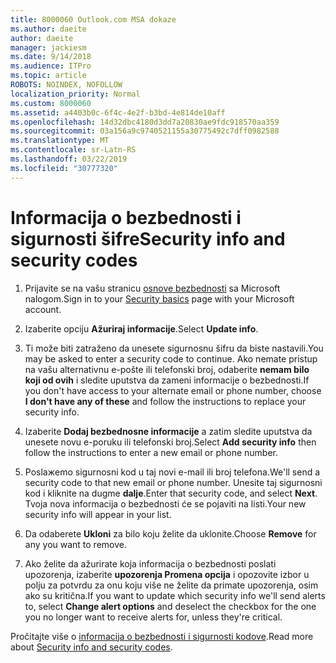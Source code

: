 ```yaml
---
title: 8000060 Outlook.com MSA dokaze
ms.author: daeite
author: daeite
manager: jackiesm
ms.date: 9/14/2018
ms.audience: ITPro
ms.topic: article
ROBOTS: NOINDEX, NOFOLLOW
localization_priority: Normal
ms.custom: 8000060
ms.assetid: a4403b0c-6f4c-4e2f-b3bd-4e814de10aff
ms.openlocfilehash: 14d32dbc4180d3dd7a20830ae9fdc918570aa359
ms.sourcegitcommit: 03a156a9c9740521155a30775492c7dff0982588
ms.translationtype: MT
ms.contentlocale: sr-Latn-RS
ms.lasthandoff: 03/22/2019
ms.locfileid: "30777320"
---
```

# <a name="security-info-and-security-codes"></a><span data-ttu-id="a09f5-102">Informacija o bezbednosti i sigurnosti šifre</span><span class="sxs-lookup"><span data-stu-id="a09f5-102">Security info and security codes</span></span>

1. <span data-ttu-id="a09f5-103">Prijavite se na vašu stranicu [osnove bezbednosti](https://account.microsoft.com/security) sa Microsoft nalogom.</span><span class="sxs-lookup"><span data-stu-id="a09f5-103">Sign in to your [Security basics](https://account.microsoft.com/security) page with your Microsoft account.</span></span> 
    
2. <span data-ttu-id="a09f5-104">Izaberite opciju **Ažuriraj informacije**.</span><span class="sxs-lookup"><span data-stu-id="a09f5-104">Select **Update info**.</span></span> 
    
3. <span data-ttu-id="a09f5-105">Ti može biti zatraženo da unesete sigurnosnu šifru da biste nastavili.</span><span class="sxs-lookup"><span data-stu-id="a09f5-105">You may be asked to enter a security code to continue.</span></span> <span data-ttu-id="a09f5-106">Ako nemate pristup na vašu alternativnu e-pošte ili telefonski broj, odaberite **nemam bilo koji od ovih** i sledite uputstva da zameni informacije o bezbednosti.</span><span class="sxs-lookup"><span data-stu-id="a09f5-106">If you don't have access to your alternate email or phone number, choose **I don't have any of these** and follow the instructions to replace your security info.</span></span> 
    
4. <span data-ttu-id="a09f5-107">Izaberite **Dodaj bezbednosne informacije** a zatim sledite uputstva da unesete novu e-poruku ili telefonski broj.</span><span class="sxs-lookup"><span data-stu-id="a09f5-107">Select **Add security info** then follow the instructions to enter a new email or phone number.</span></span> 
    
5. <span data-ttu-id="a09f5-108">Poslaжemo sigurnosni kod u taj novi e-mail ili broj telefona.</span><span class="sxs-lookup"><span data-stu-id="a09f5-108">We'll send a security code to that new email or phone number.</span></span> <span data-ttu-id="a09f5-109">Unesite taj sigurnosni kod i kliknite na dugme **dalje**.</span><span class="sxs-lookup"><span data-stu-id="a09f5-109">Enter that security code, and select **Next**.</span></span> <span data-ttu-id="a09f5-110">Tvoja nova informacija o bezbednosti će se pojaviti na listi.</span><span class="sxs-lookup"><span data-stu-id="a09f5-110">Your new security info will appear in your list.</span></span> 
    
6. <span data-ttu-id="a09f5-111">Da odaberete **Ukloni** za bilo koju želite da uklonite.</span><span class="sxs-lookup"><span data-stu-id="a09f5-111">Choose **Remove** for any you want to remove.</span></span> 
    
7. <span data-ttu-id="a09f5-112">Ako želite da ažurirate koja informacija o bezbednosti poslati upozorenja, izaberite **upozorenja Promena opcija** i opozovite izbor u polju za potvrdu za onu koju više ne želite da primate upozorenja, osim ako su kritična.</span><span class="sxs-lookup"><span data-stu-id="a09f5-112">If you want to update which security info we'll send alerts to, select **Change alert options** and deselect the checkbox for the one you no longer want to receive alerts for, unless they're critical.</span></span> 
    
<span data-ttu-id="a09f5-113">Pročitajte više o [informacija o bezbednosti i sigurnosti kodove](https://support.microsoft.com/help/12428/).</span><span class="sxs-lookup"><span data-stu-id="a09f5-113">Read more about [Security info and security codes](https://support.microsoft.com/help/12428/).</span></span>
  


